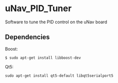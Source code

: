 # uNav_PID_Tuner
Software to tune the PID control on the uNav board

## Dependencies
Boost:
```shell
$ sudo apt-get install libboost-dev
```

Qt5:
```shell
sudo apt-get install qt5-default libqt5serialport5
```
